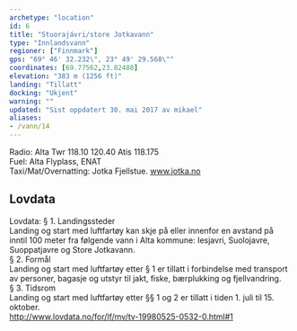 ```yaml
---
archetype: "location"
id: 6
title: "Stuorajávri/store Jotkavann"
type: "Innlandsvann"
regioner: ["Finnmark"]
gps: "69° 46' 32.232\", 23° 49' 29.568\""
coordinates: [69.77562,23.82488]
elevation: "383 m (1256 ft)"
landing: "Tillatt"
docking: "Ukjent"
warning: ""
updated: "Sist oppdatert 30. mai 2017 av mikael"
aliases:
- /vann/14
---
```


Radio: Alta Twr 118.10 120.40 Atis 118.175\
Fuel:  Alta Flyplass, ENAT\
Taxi/Mat/Overnatting:  Jotka Fjellstue. www.jotka.no

## Lovdata

Lovdata: § 1. Landingssteder\
Landing og start med luftfartøy kan skje på eller innenfor en avstand på inntil 100 meter fra følgende vann i Alta kommune: Iesjavri, Suolojavre, Suoppatjavre og Store Jotkavann.\
§ 2. Formål\
Landing og start med luftfartøy etter § 1 er tillatt i forbindelse med transport av personer, bagasje og utstyr til jakt, fiske, bærplukking og fjellvandring.\
§ 3. Tidsrom\
Landing og start med luftfartøy etter §§ 1 og 2 er tillatt i tiden 1. juli til 15. oktober.\
http://www.lovdata.no/for/lf/mv/tv-19980525-0532-0.html#1

